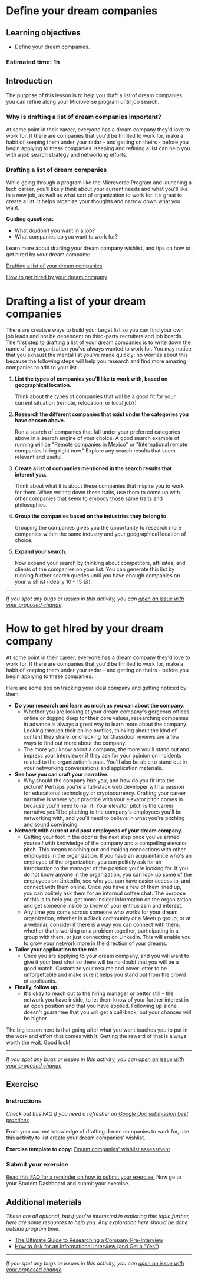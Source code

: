 # Define your dream companies

## Learning objectives

- Define your dream companies.

### Estimated time: 1h

## Introduction

The purpose of this lesson is to help you draft a list of dream companies you can refine along your Microverse program until job search. 

### Why is drafting a list of dream companies important?

At some point in their career, everyone has a dream company they'd love to work for. If there are companies that you'd be thrilled to work for, make a habit of keeping them under your radar - and getting on theirs - before you begin applying to these companies. Keeping and refining a list can help you with a job search strategy and networking efforts. 

### Drafting a list of dream companies

While going through a program like the Microverse Program and launching a tech career, you'll likely think about your current needs and what you'll like in a new job, as well as what sort of organization to work for. It’s great to create a list. It helps organize your thoughts and narrow down what you want.

**Guiding questions:**

- What do/don’t you want in a job?
- What companies do you want to work for?

Learn more about drafting your dream company wishlist, and tips on how to get hired by your dream company:

[Drafting a list of your dream companies](https://github.com/microverseinc/curriculum-professional-skills/blob/main/job-search/drafting-a-list-of-your-dream-companies.md)

[How to get hired by your dream company](https://github.com/microverseinc/curriculum-professional-skills/blob/main/job-search/how-to-get-hired-by-your-dream-company.md)

# Drafting a list of your dream companies

There are creative ways to build your target list so you can find your own job leads and not be dependent on third-party recruiters and job boards. The first step to drafting a list of your dream companies is to write down the name of any organization you've always wanted to work for. You may notice that you exhaust the mental list you've made quickly; no worries about this because the following steps will help you research and find more amazing companies to add to your list.  

1. **List the types of companies you'll like to work with, based on geographical location.**

    Think about the types of companies that will be a good fit for your current situation (remote, relocation, or local job?) 

2. **Research the different companies that exist under the categories you have chosen above.** 

    Run a search of companies that fall under your preferred categories above in a search engine of your choice. A good search example of running will be "Remote companies in Mexico" or "International remote companies hiring right now." Explore any search results that seem relevant and useful. 

3. **Create a list of companies mentioned in the search results that interest you.** 

    Think about what it is about these companies that inspire you to work for them. When writing down these traits, use them to come up with other companies that seem to embody those same traits and philosophies. 

4. **Group the companies based on the industries they belong to.** 

    Grouping the companies gives you the opportunity to research more companies within the same industry and your geographical location of choice. 

5. **Expand your search.** 

    Now expand your search by thinking about competitors, affiliates, and clients of the companies on your list. You can generate this list by running further search queries until you have enough companies on your wishlist (ideally 10 - 15 😃).


------

_If you spot any bugs or issues in this activity, you can [open an issue with your proposed change](https://github.com/microverseinc/curriculum-transversal-skills/blob/main/git-github/articles/open_issue.md)._


# How to get hired by your dream company

At some point in their career, everyone has a dream company they'd love to work for. If there are companies that you'd be thrilled to work for, make a habit of keeping them under your radar - and getting on theirs - before you begin applying to these companies.

Here are some tips on tracking your ideal company and getting noticed by them:

- **Do your research and learn as much as you can about the company.**
    - Whether you are looking at your dream company's gorgeous offices online or digging deep for their core values, researching companies in advance is always a great way to learn more about the company. Looking through their online profiles, thinking about the kind of content they share, or checking for Glassdoor reviews are a few ways to find out more about the company.
    - The more you know about a company, the more you'll stand out and impress your interviewer if they ask for your opinion on incidents related to the organization's past. You'll also be able to stand out in your networking conversations and application materials.
- **See how you can craft your narrative.**
    - Why should the company hire you, and how do you fit into the picture? Perhaps you're a full-stack web developer with a passion for educational technology or cryptocurrency. Crafting your career narrative is where your practice with your elevator pitch comes in because you'll need to nail it. Your elevator pitch is the career narrative you'll be pitching to the company's employees you'll be networking with, and you'll need to believe in what you're pitching and sound convincing.
- **Network with current and past employees of your dream company.**
    - Getting your foot in the door is the next step once you've armed yourself with knowledge of the company and a compelling elevator pitch. This means reaching out and making connections with other employees in the organization. If you have an acquaintance who's an employee of the organization, you can politely ask for an introduction to the manager of the position you're looking for. If you do not know anyone in the organization, you can look up some of the employees on LinkedIn, see who you can have easier access to, and connect with them online. Once you have a few of them lined up, you can politely ask them for an informal coffee chat. The purpose of this is to help you get more insider information on the organization and get someone inside to know of your enthusiasm and interest.
    - Any time you come across someone who works for your dream organization, whether in a Slack community or a Meetup group, or at a webinar, consider if there is a way you can connect with them, whether that's working on a problem together, participating in a group with them, or just connecting on LinkedIn. This will enable you to grow your network more in the direction of your dreams.
- **Tailor your application to the role.**
    - Once you are applying to your dream company, and you will want to give it your best shot so there will be no doubt that you will be a good match. Customize your resume and cover letter to be unforgettable and make sure it helps you stand out from the crowd of applicants.
- **Finally, follow up.**
    - It's okay to reach out to the hiring manager or better still - the network you have inside, to let them know of your further interest in an open position and that you have applied. Following up alone doesn't guarantee that you will get a call-back, but your chances will be higher.

The big lesson here is that going after what you want teaches you to put in the work and effort that comes with it. Getting the reward of that is always worth the wait. Good luck!


------

_If you spot any bugs or issues in this activity, you can [open an issue with your proposed change](https://github.com/microverseinc/curriculum-transversal-skills/blob/main/git-github/articles/open_issue.md)._

## Exercise

### Instructions

*Check out this FAQ if you need a refresher on [Google Doc submission best practices](https://microverse.zendesk.com/hc/en-us/articles/360063156813)*

From your current knowledge of drafting dream companies to work for, use this activity to list create your dream companies' wishlist. 

**Exercise template to copy:** [Dream companies' wishlist assessment](https://docs.google.com/document/d/1KoFRY0OnmYQUP3QewaUn7oU-vpf_Xj4ed-ka_5NPN4E/edit?usp=sharing)

### Submit your exercise

[Read this FAQ for a reminder on how to submit your exercise.](https://microverse.zendesk.com/hc/en-us/articles/360061344234)
Now go to your Student Dashboard and submit your exercise.

## Additional materials

*These are all optional, but if you're interested in exploring this topic further, here are some resources to help you. Any exploration here should be done outside program time.*

- [The Ultimate Guide to Researching a Company Pre-Interview](https://www.themuse.com/advice/the-ultimate-guide-to-researching-a-company-preinterview)
- [How to Ask for an Informational Interview (and Get a “Yes”)](https://www.themuse.com/advice/how-to-ask-for-an-informational-interview-and-get-a-yes)


------

_If you spot any bugs or issues in this activity, you can [open an issue with your proposed change](https://github.com/microverseinc/curriculum-transversal-skills/blob/main/git-github/articles/open_issue.md)._
